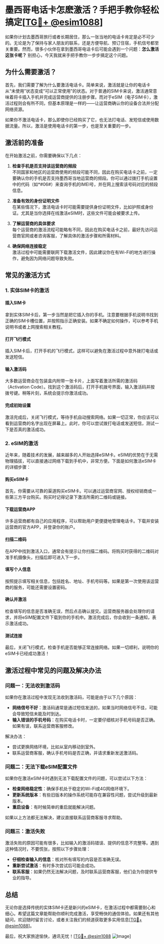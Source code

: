 # 墨西哥电话卡怎麽激活？手把手教你轻松搞定[[TG💪+ @esim1088](https://t.me/s/esim1088)]

如果你计划去墨西哥旅行或者长期居住，那么一张当地的电话卡肯定是必不可少的。无论是为了保持与家人朋友的联系，还是方便导航、预订住宿，手机信号都至关重要。然而，很多小伙伴在拿到墨西哥电话卡后可能会遇到一个问题：**怎么激活这张卡呢？** 别担心，今天我就来手把手教你一步步搞定这个问题。

## 为什么需要激活？

首先，我们需要了解为什么要激活电话卡。简单来说，激活就是让你的电话卡从“未使用”状态变成“可以正常使用”的状态。对于普通的SIM卡来说，激活通常意味着将卡插入手机并完成运营商提供的注册步骤。而对于eSIM（电子SIM卡），激活过程则会有所不同，但基本原理是一样的——让运营商确认你的设备合法并分配网络资源。

如果你不激活电话卡，那么即使你已经购买了它，也无法打电话、发短信或使用数据流量。所以，激活是使用电话卡的第一步，也是至关重要的一步。

## 激活前的准备

在开始激活之前，你需要确保以下几点：

1. **检查手机是否支持该运营商的频段**  
   不同国家和地区的运营商使用的频段可能不同，因此在购买电话卡之前，一定要确认你的手机是否支持墨西哥当地运营商的频段。你可以通过拨打手机设置中的代码（如*#06#）来查询手机的IMEI号，并在网上搜索该号码对应的频段信息。

2. **准备有效的身份证明文件**  
   在某些情况下，激活电话卡时可能需要提供身份证明文件，比如护照或身份证。尤其是当你选择在线激活eSIM时，这些文件可能会被要求上传。

3. **了解运营商的具体要求**  
   每个运营商的激活流程可能略有不同，因此在购买电话卡之前，最好先访问运营商官网或者咨询客服，了解具体的激活步骤和所需材料。

4. **确保网络连接稳定**  
   激活过程中可能需要联网下载激活文件，因此建议你在有Wi-Fi的地方进行操作，避免因为网络问题导致失败。

## 常见的激活方式

### 1. 实体SIM卡的激活

#### 插入SIM卡
拿到实体SIM卡后，第一步当然是把它插入你的手机。注意要根据手机说明书找到正确的SIM卡槽位置，并按照指示正确安装。如果不确定如何操作，可以参考手机说明书或者上网搜索相关教程。

#### 打开飞行模式
插入SIM卡后，打开手机的飞行模式，这样可以避免在激活过程中意外拨打电话或发送短信。

#### 输入激活码
大多数运营商会在包装盒内附带一张卡片，上面写着激活所需的激活码（Activation Code）。找到这个激活码后，打开手机拨号界面，输入激活码并按拨号键。稍等片刻，系统会提示你激活成功。

#### 完成初始设置
激活完成后，关闭飞行模式，等待手机自动搜索网络。如果一切正常，你应该可以看到运营商的名字出现在屏幕上。此时，你可以尝试拨打电话或发送短信，测试一下是否真的激活成功。

### 2. eSIM的激活

近年来，随着技术的发展，越来越多的人开始选择eSIM卡。eSIM的优势在于无需物理插拔，可以直接通过网络下载到手机中，非常方便。下面是如何激活eSIM卡的详细步骤：

#### 购买eSIM卡
首先，你需要从可靠的渠道购买eSIM卡。可以通过运营商官网、授权经销商或一些第三方平台购买。购买时记得记录下激活所需的二维码或链接。

#### 下载运营商APP
许多运营商都有自己的应用程序，可以帮助用户更便捷地管理电话卡。下载并安装运营商的官方APP，并登录你的账户。

#### 扫描二维码
在APP中找到激活入口，通常会有提示让你扫描二维码。将购买时获得的二维码对准手机摄像头，扫描后即可进入下一步。

#### 填写个人信息
按照提示填写相关信息，包括姓名、地址、手机号码等。如果是第一次使用该运营商的服务，可能还需要设置密码。

#### 确认并激活
检查填写的信息是否准确无误，然后点击确认提交。运营商服务器会处理你的请求，并将eSIM配置文件下载到你的手机中。激活完成后，你会收到一条通知，表示激活成功。

#### 测试连接
最后，关闭飞行模式，检查手机是否能够正常连接网络。如果一切顺利，说明你的eSIM卡已经成功激活！

## 激活过程中常见的问题及解决办法

### 问题一：无法收到激活码
如果你在激活过程中发现无法收到激活码，可能是由于以下几个原因：
- **网络信号不好**：激活码通常是通过短信发送的，如果当时网络信号不佳，可能会导致短信未能及时到达。
- **输入错误的手机号码**：在购买电话卡时，一定要仔细核对手机号码是否正确。如果有误，联系运营商客服修改。

解决办法：
- 尝试更换网络环境，比如从室内移动到室外。
- 联系运营商客服，确认手机号码是否正确，并请求重新发送激活码。

### 问题二：无法下载eSIM配置文件
如果你在激活eSIM卡时遇到无法下载配置文件的问题，可以尝试以下方法：
- **检查网络稳定性**：确保手机处于稳定的Wi-Fi或4G网络环境下。
- **更新系统版本**：有些旧版本的操作系统可能存在兼容性问题，尝试升级到最新版本。
- **重启设备**：有时候简单的重启就能解决问题。

如果以上方法都无法解决，建议直接联系运营商客服寻求帮助。

### 问题三：激活失败
激活失败的原因可能有很多，比如输入的激活码错误、提供的信息不完整等。遇到这种情况时，不要慌张，按照以下步骤处理：
- **仔细检查输入的信息**：核对所有填写的内容是否准确无误。
- **重新尝试激活**：有时多次尝试后可能会成功。
- **联系客服**：如果仍然无法解决问题，及时联系运营商客服，他们会为你提供专业的指导。

## 总结

无论你是选择传统的实体SIM卡还是新兴的eSIM卡，在激活过程中都需要耐心和细心。希望这篇文章能帮助你顺利完成激活，享受畅快的通信体验。如果还有其他疑问，欢迎随时留言讨论，或者关注我们的频道获取更多实用信息[[TG💪+ @esim1088](https://t.me/s/esim1088)]。

最后，祝大家旅途愉快，通讯无忧！[[TG💪+ @esim1088](https://t.me/s/esim1088) ![Image](https://i.postimg.cc/4NQfJmqS/Snipaste-2025-05-13-00-14-12.png)]
